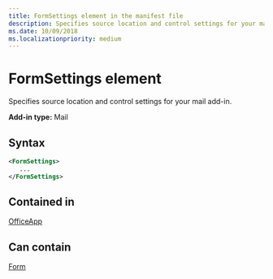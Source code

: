 ```yaml
---
title: FormSettings element in the manifest file
description: Specifies source location and control settings for your mail add-in.
ms.date: 10/09/2018
ms.localizationpriority: medium
---
```


# FormSettings element

Specifies source location and control settings for your mail add-in.

**Add-in type:** Mail

## Syntax

```XML
<FormSettings>
   ...
</FormSettings>
```

## Contained in

[OfficeApp](officeapp.md)

## Can contain

[Form](form.md)

